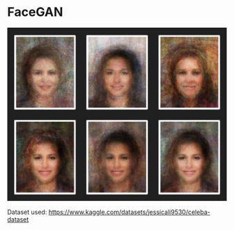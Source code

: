 # FaceGAN
![FaceGAN](https://github.com/hasnainist/FaceGAN/blob/main/faceGAN.png?raw=true)


Dataset used: https://www.kaggle.com/datasets/jessicali9530/celeba-dataset
